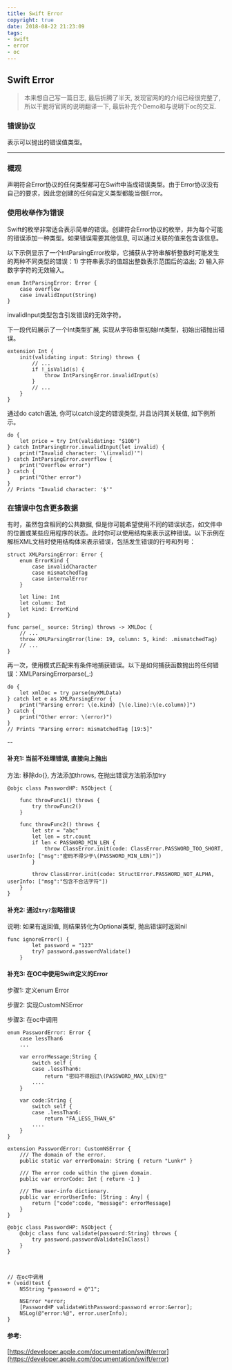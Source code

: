 ```yaml
---
title: Swift Error
copyright: true
date: 2018-08-22 21:23:09
tags:
- swift
- error
- oc
---
```


## Swift Error

> 本来想自己写一篇日志, 最后折腾了半天, 发现官网的的介绍已经很完整了, 所以干脆将官网的说明翻译一下, 最后补充个Demo和与说明下oc的交互.

### 错误协议
表示可以抛出的错误值类型。

---

### 概观
声明符合Error协议的任何类型都可在Swift中当成错误类型。由于Error协议没有自己的要求，因此您创建的任何自定义类型都能当做Error。

### 使用枚举作为错误
Swift的枚举非常适合表示简单的错误。创建符合Error协议的枚举，并为每个可能的错误添加一种类型。如果错误需要其他信息, 可以通过关联的值来包含该信息。

以下示例显示了一个IntParsingError枚举，它捕获从字符串解析整数时可能发生的两种不同类型的错误：1) 字符串表示的值超出整数表示范围后的溢出; 2) 输入非数字字符的无效输入。

```
enum IntParsingError: Error {
    case overflow
    case invalidInput(String)
}
```

invalidInput类型包含引发错误的无效字符。

下一段代码展示了一个Int类型扩展, 实现从字符串型初始Int类型，初始出错抛出错误。

```
extension Int {
    init(validating input: String) throws {
        // ...
        if !_isValid(s) {
            throw IntParsingError.invalidInput(s)
        }
        // ...
    }
}
```

通过do catch语法, 你可以catch设定的错误类型, 并且访问其关联值, 如下例所示。

```
do {
    let price = try Int(validating: "$100")
} catch IntParsingError.invalidInput(let invalid) {
    print("Invalid character: '\(invalid)'")
} catch IntParsingError.overflow {
    print("Overflow error")
} catch {
    print("Other error")
}
// Prints "Invalid character: '$'"
```

### 在错误中包含更多数据
有时，虽然包含相同的公共数据, 但是你可能希望使用不同的错误状态，如文件中的位置或某些应用程序的状态。此时你可以使用结构来表示这种错误。以下示例在解析XML文档时使用结构体来表示错误，包括发生错误的行号和列号：

```
struct XMLParsingError: Error {
    enum ErrorKind {
        case invalidCharacter
        case mismatchedTag
        case internalError
    }

    let line: Int
    let column: Int
    let kind: ErrorKind
}

func parse(_ source: String) throws -> XMLDoc {
    // ...
    throw XMLParsingError(line: 19, column: 5, kind: .mismatchedTag)
    // ...
}
```
再一次，使用模式匹配来有条件地捕获错误。以下是如何捕获函数抛出的任何错误：XMLParsingErrorparse(_:)

```
do {
    let xmlDoc = try parse(myXMLData)
} catch let e as XMLParsingError {
    print("Parsing error: \(e.kind) [\(e.line):\(e.column)]")
} catch {
    print("Other error: \(error)")
}
// Prints "Parsing error: mismatchedTag [19:5]"

```
    
   
    

--

#### 补充1: 当前不处理错误, 直接向上抛出
方法: 移除do{}, 方法添加throws, 在抛出错误方法前添加try

```
@objc class PasswordHP: NSObject {

    func throwFunc1() throws {
        try throwFunc2()
    }
    
    func throwFunc2() throws {
        let str = "abc"
        let len = str.count
        if len < PASSWORD_MIN_LEN {
            throw ClassError.init(code: ClassError.PASSWORD_TOO_SHORT, userInfo: ["msg":"密码不得少于\(PASSWORD_MIN_LEN)"])
        }
        
        throw ClassError.init(code: StructError.PASSWORD_NOT_ALPHA, userInfo: ["msg":"包含不合法字符"])
    }
}

``` 

#### 补充2: 通过`try?`忽略错误
说明: 如果有返回值, 则结果转化为Optional类型, 抛出错误时返回nil
```
func ignoreError() {
        let password = "123"
        try? password.passwordValidate()
    }
```

#### 补充3: 在OC中使用Swift定义的Error
步骤1: 定义enum Error

步骤2: 实现CustomNSError

步骤3: 在oc中调用


```
enum PasswordError: Error {
    case lessThan6
    ...
    
    var errorMessage:String {
        switch self {
        case .lessThan6:
            return "密码不得超过\(PASSWORD_MAX_LEN)位"
        ....
    }
    
    var code:String {
        switch self {
        case .lessThan6:
            return "FA_LESS_THAN_6"
        ....
    }
}

extension PasswordError: CustomNSError {
    /// The domain of the error.
    public static var errorDomain: String { return "Lunkr" }
    
    /// The error code within the given domain.
    public var errorCode: Int { return -1 }
    
    /// The user-info dictionary.
    public var errorUserInfo: [String : Any] {
        return ["code":code, "message": errorMessage]
    }
}

@objc class PasswordHP: NSObject {
    @objc class func validate(password:String) throws {
        try password.passwordValidateInClass()
    }
}



// 在oc中调用
+ (void)test {
    NSString *password = @"1";
    
    NSError *error;
    [PasswordHP validateWithPassword:password error:&error];
    NSLog(@"error:%@", error.userInfo);
}

```

#### 参考:
[https://developer.apple.com/documentation/swift/error](https://developer.apple.com/documentation/swift/error)